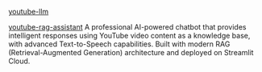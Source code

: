 [youtube-llm](https://dev.to/tahrim_bilal/from-youtube-to-insights-using-gen-ai-to-query-video-transcripts-11c3)

[youtube-rag-assistant](https://github.com/ezgisubasi/youtube-rag-assistant)
A professional AI-powered chatbot that provides intelligent responses using YouTube video content as a knowledge base, with advanced Text-to-Speech capabilities. Built with modern RAG (Retrieval-Augmented Generation) architecture and deployed on Streamlit Cloud.

